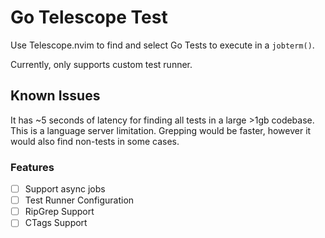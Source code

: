 # Go Telescope Test

Use Telescope.nvim to find and select Go Tests to execute in a `jobterm()`.

Currently, only supports custom test runner.

##  Known Issues

It has ~5 seconds of latency for finding all tests in a large >1gb codebase.
This is a language server limitation. Grepping would be faster, however it
would also find non-tests in some cases.

### Features

- [ ] Support async jobs 
- [ ] Test Runner Configuration 
- [ ] RipGrep Support 
- [ ] CTags Support
